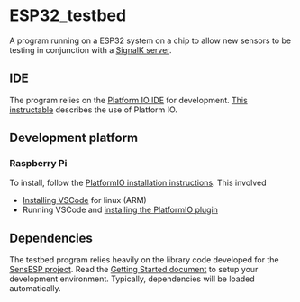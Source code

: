 # ESP32_testbed

A program running on a ESP32 system on a chip to allow new sensors to be testing in conjunction with a [SignalK server](https://github.com/SignalK/signalk-server).

## IDE

The program relies on the [Platform IO IDE](https://platformio.org/) for development. 
[This instructable](https://www.instructables.com/Develop-ESP32-With-PlatformIO-IDE/) describes the use of Platform IO.

## Development platform

### Raspberry Pi

To install, follow the [PlatformIO installation instructions](https://docs.platformio.org/en/latest/core/installation/index.html). This involved

* [Installing VSCode](https://code.visualstudio.com/docs/setup/linux) for linux (ARM)
* Running VSCode and [installing the PlatformIO plugin](http://docs.platformio.org/en/latest/integration/ide/vscode.html)


## Dependencies

The testbed program relies heavily on the library code developed for the [SensESP project](https://github.com/SignalK/SensESP). Read the
[Getting Started document](https://signalk.org/SensESP/pages/getting_started/) to setup your development environment. Typically, 
dependencies will be loaded automatically.
